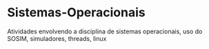 # Sistemas-Operacionais
Atividades envolvendo a disciplina de sistemas operacionais, uso do SOSIM, simuladores, threads, linux
